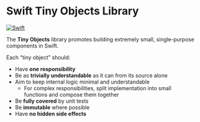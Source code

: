 # Swift Tiny Objects Library

[![Swift](https://github.com/TheClooneyCollection/swift-tiny-objects/actions/workflows/swift.yml/badge.svg)](https://github.com/TheClooneyCollection/swift-tiny-objects/actions/workflows/swift.yml)

The **Tiny Objects** library promotes building extremely small, single-purpose components in Swift.

Each “tiny object” should:

* Have **one responsibility**
* Be as **trivially understandable** as it can from its source alone
* Aim to keep internal logic minimal and understandable
  * For complex responsibilities, split implementation into small functions and compose them together
* Be **fully covered** by unit tests
* Be **immutable** where possible
* Have **no hidden side effects**
